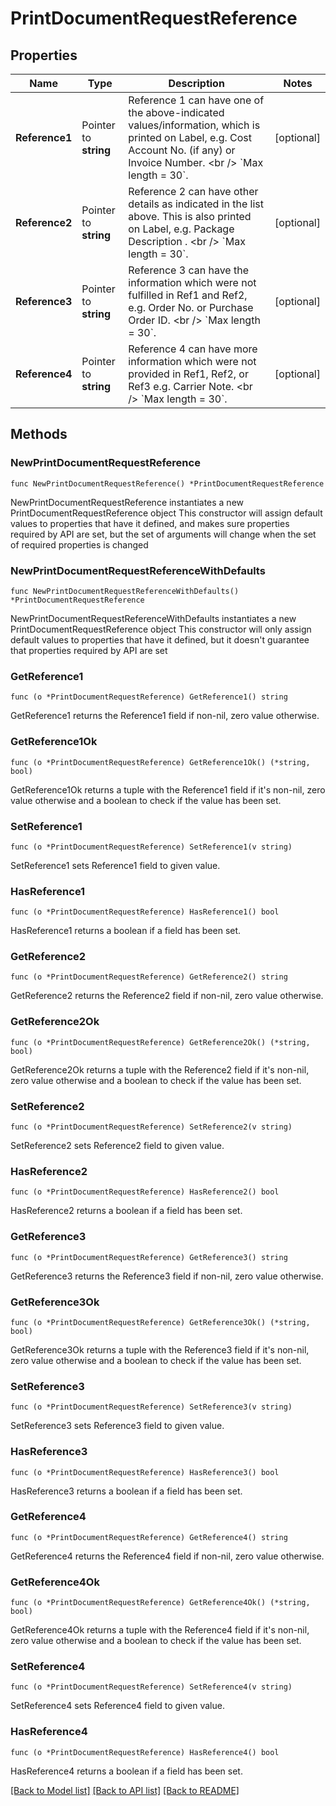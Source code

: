 # PrintDocumentRequestReference

## Properties

Name | Type | Description | Notes
------------ | ------------- | ------------- | -------------
**Reference1** | Pointer to **string** | Reference 1 can have one of the above-indicated values/information, which is printed on Label, e.g. Cost Account No. (if any) or Invoice Number. &lt;br /&gt; &#x60;Max length &#x3D; 30&#x60;. | [optional] 
**Reference2** | Pointer to **string** | Reference 2 can have other details as indicated in the list above. This is also printed on Label, e.g. Package Description . &lt;br /&gt; &#x60;Max length &#x3D; 30&#x60;. | [optional] 
**Reference3** | Pointer to **string** | Reference 3 can have the information which were not fulfilled in Ref1 and Ref2, e.g. Order No. or Purchase Order ID. &lt;br /&gt; &#x60;Max length &#x3D; 30&#x60;. | [optional] 
**Reference4** | Pointer to **string** | Reference 4 can have more information which were not provided in Ref1, Ref2, or Ref3 e.g. Carrier Note. &lt;br /&gt; &#x60;Max length &#x3D; 30&#x60;. | [optional] 

## Methods

### NewPrintDocumentRequestReference

`func NewPrintDocumentRequestReference() *PrintDocumentRequestReference`

NewPrintDocumentRequestReference instantiates a new PrintDocumentRequestReference object
This constructor will assign default values to properties that have it defined,
and makes sure properties required by API are set, but the set of arguments
will change when the set of required properties is changed

### NewPrintDocumentRequestReferenceWithDefaults

`func NewPrintDocumentRequestReferenceWithDefaults() *PrintDocumentRequestReference`

NewPrintDocumentRequestReferenceWithDefaults instantiates a new PrintDocumentRequestReference object
This constructor will only assign default values to properties that have it defined,
but it doesn't guarantee that properties required by API are set

### GetReference1

`func (o *PrintDocumentRequestReference) GetReference1() string`

GetReference1 returns the Reference1 field if non-nil, zero value otherwise.

### GetReference1Ok

`func (o *PrintDocumentRequestReference) GetReference1Ok() (*string, bool)`

GetReference1Ok returns a tuple with the Reference1 field if it's non-nil, zero value otherwise
and a boolean to check if the value has been set.

### SetReference1

`func (o *PrintDocumentRequestReference) SetReference1(v string)`

SetReference1 sets Reference1 field to given value.

### HasReference1

`func (o *PrintDocumentRequestReference) HasReference1() bool`

HasReference1 returns a boolean if a field has been set.

### GetReference2

`func (o *PrintDocumentRequestReference) GetReference2() string`

GetReference2 returns the Reference2 field if non-nil, zero value otherwise.

### GetReference2Ok

`func (o *PrintDocumentRequestReference) GetReference2Ok() (*string, bool)`

GetReference2Ok returns a tuple with the Reference2 field if it's non-nil, zero value otherwise
and a boolean to check if the value has been set.

### SetReference2

`func (o *PrintDocumentRequestReference) SetReference2(v string)`

SetReference2 sets Reference2 field to given value.

### HasReference2

`func (o *PrintDocumentRequestReference) HasReference2() bool`

HasReference2 returns a boolean if a field has been set.

### GetReference3

`func (o *PrintDocumentRequestReference) GetReference3() string`

GetReference3 returns the Reference3 field if non-nil, zero value otherwise.

### GetReference3Ok

`func (o *PrintDocumentRequestReference) GetReference3Ok() (*string, bool)`

GetReference3Ok returns a tuple with the Reference3 field if it's non-nil, zero value otherwise
and a boolean to check if the value has been set.

### SetReference3

`func (o *PrintDocumentRequestReference) SetReference3(v string)`

SetReference3 sets Reference3 field to given value.

### HasReference3

`func (o *PrintDocumentRequestReference) HasReference3() bool`

HasReference3 returns a boolean if a field has been set.

### GetReference4

`func (o *PrintDocumentRequestReference) GetReference4() string`

GetReference4 returns the Reference4 field if non-nil, zero value otherwise.

### GetReference4Ok

`func (o *PrintDocumentRequestReference) GetReference4Ok() (*string, bool)`

GetReference4Ok returns a tuple with the Reference4 field if it's non-nil, zero value otherwise
and a boolean to check if the value has been set.

### SetReference4

`func (o *PrintDocumentRequestReference) SetReference4(v string)`

SetReference4 sets Reference4 field to given value.

### HasReference4

`func (o *PrintDocumentRequestReference) HasReference4() bool`

HasReference4 returns a boolean if a field has been set.


[[Back to Model list]](../README.md#documentation-for-models) [[Back to API list]](../README.md#documentation-for-api-endpoints) [[Back to README]](../README.md)


